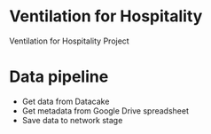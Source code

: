 # Ventilation for Hospitality
Ventilation for Hospitality Project

# Data pipeline

* Get data from Datacake
* Get metadata from Google Drive spreadsheet
* Save data to network stage